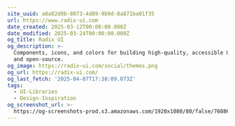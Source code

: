 ```yaml
---
site_uuid: a8a82d0b-8073-4d89-9b9d-8a871ba01f35
url: https://www.radix-ui.com
date_created: 2025-03-12T00:00:00.000Z
date_modified: 2025-03-24T00:00:00.000Z
og_title: Radix UI
og_description: >-
  Components, icons, and colors for building high‑quality, accessible UI. Free
  and open-source.
og_image: https://radix-ui.com/social/themes.png
og_url: https://radix-ui.com/
og_last_fetch: '2025-04-07T17:38:09.073Z'
tags:
  - UI-Libraries
  - Design-Inspiration
og_screenshot_url: >-
  https://og-screenshots-prod.s3.amazonaws.com/1920x1080/80/false/7608668ef8d8d0077a904f67c8e9265651dbebbc899c90b738f5afd747c05d05.jpeg
---
```



